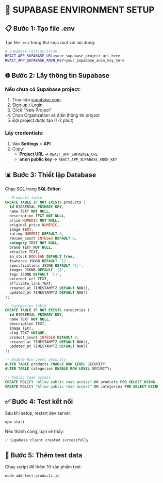 # 🔧 SUPABASE ENVIRONMENT SETUP

## 📋 Bước 1: Tạo file .env

Tạo file `.env` trong thư mục root với nội dung:

```bash
# Supabase Configuration
REACT_APP_SUPABASE_URL=your_supabase_project_url_here
REACT_APP_SUPABASE_ANON_KEY=your_supabase_anon_key_here
```

## 🌐 Bước 2: Lấy thông tin Supabase

### Nếu chưa có Supabase project:
1. Truy cập [supabase.com](https://supabase.com)
2. Sign up / Login
3. Click "New Project"
4. Chọn Organization và điền thông tin project
5. Đợi project được tạo (1-2 phút)

### Lấy credentials:
1. Vào **Settings** > **API**
2. Copy:
   - **Project URL** → `REACT_APP_SUPABASE_URL`
   - **anon public key** → `REACT_APP_SUPABASE_ANON_KEY`

## 📊 Bước 3: Thiết lập Database

Chạy SQL trong **SQL Editor**:

```sql
-- Products table
CREATE TABLE IF NOT EXISTS products (
  id BIGSERIAL PRIMARY KEY,
  name TEXT NOT NULL,
  description TEXT NOT NULL,
  price NUMERIC NOT NULL,
  original_price NUMERIC,
  image TEXT,
  rating NUMERIC DEFAULT 0,
  review_count INTEGER DEFAULT 0,
  category TEXT NOT NULL,
  brand TEXT NOT NULL,
  retailer TEXT,
  in_stock BOOLEAN DEFAULT true,
  features JSONB DEFAULT '[]',
  specifications JSONB DEFAULT '{}',
  images JSONB DEFAULT '[]',
  tags JSONB DEFAULT '[]',
  external_url TEXT,
  affiliate_link TEXT,
  created_at TIMESTAMPTZ DEFAULT NOW(),
  updated_at TIMESTAMPTZ DEFAULT NOW()
);

-- Categories table
CREATE TABLE IF NOT EXISTS categories (
  id BIGSERIAL PRIMARY KEY,
  name TEXT NOT NULL,
  description TEXT,
  image TEXT,
  slug TEXT UNIQUE,
  product_count INTEGER DEFAULT 0,
  created_at TIMESTAMPTZ DEFAULT NOW(),
  updated_at TIMESTAMPTZ DEFAULT NOW()
);

-- Enable Row Level Security
ALTER TABLE products ENABLE ROW LEVEL SECURITY;
ALTER TABLE categories ENABLE ROW LEVEL SECURITY;

-- Public read access
CREATE POLICY "Allow public read access" ON products FOR SELECT USING (true);
CREATE POLICY "Allow public read access" ON categories FOR SELECT USING (true);
```

## ✅ Bước 4: Test kết nối

Sau khi setup, restart dev server:
```bash
npm start
```

Nếu thành công, bạn sẽ thấy:
```
✅ Supabase client created successfully
```

## 🚀 Bước 5: Thêm test data

Chạy script để thêm 10 sản phẩm test:
```bash
node add-test-products.js
```
